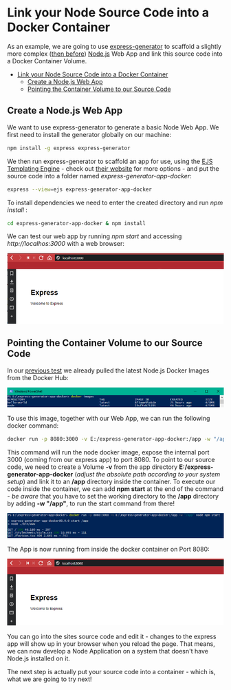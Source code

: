 # Link your Node Source Code into a Docker Container

As an example, we are going to use [express-generator](https://expressjs.com/en/starter/generator.html) to scaffold a slightly more complex ([then before](https://github.com/mpolinowski/node-express-docker-starter)) [Node.js](https://nodejs.org) Web App and link this source code into a Docker Container Volume.


<!-- TOC -->

- [Link your Node Source Code into a Docker Container](#link-your-node-source-code-into-a-docker-container)
  - [Create a Node.js Web App](#create-a-nodejs-web-app)
  - [Pointing the Container Volume to our Source Code](#pointing-the-container-volume-to-our-source-code)

<!-- /TOC -->


## Create a Node.js Web App

We want to use express-generator to generate a basic Node Web App. We first need to install the generator globally on our machine:


```bash
npm install -g express express-generator
```

We then run express-generator to scaffold an app for use, using the [EJS Templating Engine](http://ejs.co) - check out [their website](https://expressjs.com/en/starter/generator.html) for more options - and put the source code into a folder named _express-generator-app-docker_:


```bash
express --view=ejs express-generator-app-docker
```

To install dependencies we need to enter the created directory and run _npm install_ :

```bash
cd express-generator-app-docker & npm install
```

We can test our web app by running _npm start_ and accessing _http://localhos:3000_ with a web browser:


![Express App in Docker Container](./express-docker_01.png)


## Pointing the Container Volume to our Source Code

In our [previous test](https://github.com/mpolinowski/node-express-docker-starter) we already pulled the latest Node.js Docker Images from the Docker Hub:


![Express App in Docker Container](./express-docker_02.png)


To use this image, together with our Web App, we can run the following docker command:


```bash
docker run -p 8080:3000 -v E:/express-generator-app-docker:/app -w "/app" node npm start
```

This command will run the node docker image, expose the internal port 3000 (coming from our express app) to port 8080. To point to our source code, we need to create a Volume __-v__ from the app directory __E:/express-generator-app-docker__ (_adjust the absolute path according to your system setup_) and link it to an __/app__ directory inside the container. To execute our code inside the container, we can add __npm start__ at the end of the command - _be aware_ that you have to set the working directory to the __/app__ directory by adding __-w "/app"__, to run the start command from there!


![Express App in Docker Container](./express-docker_03.png)


The App is now running from inside the docker container on Port 8080:


![Express App in Docker Container](./express-docker_04.png)


You can go into the sites source code and edit it - changes to the express app will show up in your browser when you reload the page. That means, we can now develop a Node Application on a system that doesn't have Node.js installed on it.


The next step is actually put your source code into a container - which is, what we are going to try next!